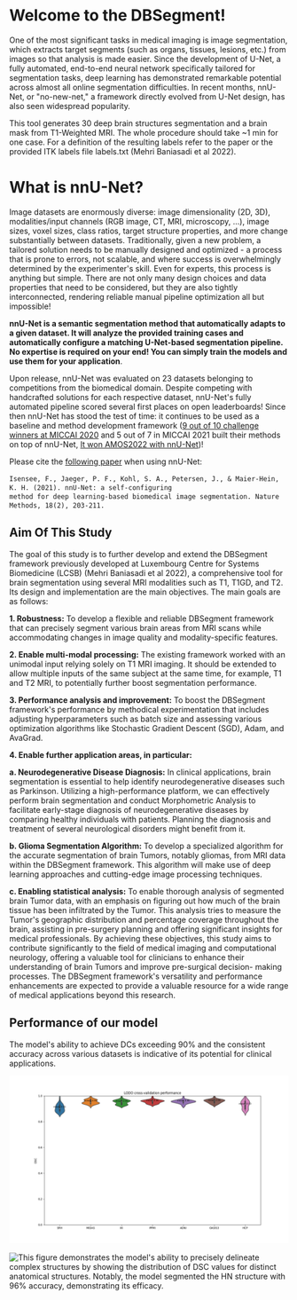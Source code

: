 # Welcome to the DBSegment!

One of the most significant tasks in medical imaging is image segmentation, which extracts target
segments (such as organs, tissues, lesions, etc.) from images so that analysis is made easier. Since
the development of U-Net, a fully automated, end-to-end neural network specifically tailored for
segmentation tasks, deep learning has demonstrated remarkable potential across almost all online
segmentation difficulties. In recent months, nnU-Net, or "no-new-net," a framework directly evolved
from U-Net design, has also seen widespread popularity.

This tool generates 30 deep brain structures segmentation and a brain mask from T1-Weighted MRI. The whole procedure should take ~1 min for one case. For a definition of the resulting labels refer to the paper or the provided ITK labels file labels.txt (Mehri Baniasadi et al 2022).

# What is nnU-Net?
Image datasets are enormously diverse: image dimensionality (2D, 3D), modalities/input channels (RGB image, CT, MRI, microscopy, ...), 
image sizes, voxel sizes, class ratios, target structure properties, and more change substantially between datasets. 
Traditionally, given a new problem, a tailored solution needs to be manually designed and optimized  - a process that 
is prone to errors, not scalable, and where success is overwhelmingly determined by the experimenter's skill. Even 
for experts, this process is anything but simple. There are not only many design choices and data properties that need to 
be considered, but they are also tightly interconnected, rendering reliable manual pipeline optimization all but impossible! 


**nnU-Net is a semantic segmentation method that automatically adapts to a given dataset. It will analyze the provided 
training cases and automatically configure a matching U-Net-based segmentation pipeline. No expertise is required on your 
end! You can simply train the models and use them for your application**.

Upon release, nnU-Net was evaluated on 23 datasets belonging to competitions from the biomedical domain. Despite competing 
with handcrafted solutions for each respective dataset, nnU-Net's fully automated pipeline scored several first places on 
open leaderboards! Since then nnU-Net has stood the test of time: it continues to be used as a baseline and method 
development framework ([9 out of 10 challenge winners at MICCAI 2020](https://arxiv.org/abs/2101.00232) and 5 out of 7 
in MICCAI 2021 built their methods on top of nnU-Net, 
 [It won AMOS2022 with nnU-Net](https://amos22.grand-challenge.org/final-ranking/))!

Please cite the [following paper](https://www.google.com/url?q=https://www.nature.com/articles/s41592-020-01008-z&sa=D&source=docs&ust=1677235958581755&usg=AOvVaw3dWL0SrITLhCJUBiNIHCQO) when using nnU-Net:

    Isensee, F., Jaeger, P. F., Kohl, S. A., Petersen, J., & Maier-Hein, K. H. (2021). nnU-Net: a self-configuring 
    method for deep learning-based biomedical image segmentation. Nature Methods, 18(2), 203-211.


## Aim Of This Study

The goal of this study is to further develop and extend the DBSegment framework previously
developed at Luxembourg Centre for Systems Biomedicine (LCSB) (Mehri Baniasadi et al 2022), a comprehensive tool
for brain segmentation using several MRI modalities such as T1, T1GD, and T2. Its design and
implementation are the main objectives. The main goals are as follows:

**1. Robustness:** To develop a flexible and reliable DBSegment framework that can precisely
segment various brain areas from MRI scans while accommodating changes in image
quality and modality-specific features.

**2. Enable multi-modal processing:** The existing framework worked with an unimodal input
relying solely on T1 MRI imaging. It should be extended to allow multiple inputs of the same
subject at the same time, for example, T1 and T2 MRI, to potentially further boost
segmentation performance.

**3. Performance analysis and improvement:** To boost the DBSegment framework's
performance by methodical experimentation that includes adjusting hyperparameters such
as batch size and assessing various optimization algorithms like Stochastic Gradient
Descent (SGD), Adam, and AvaGrad.

**4. Enable further application areas, in particular:**

  **a. Neurodegenerative Disease Diagnosis:** In clinical applications, brain
segmentation is essential to help identify neurodegenerative diseases such as
Parkinson. Utilizing a high-performance platform, we can effectively perform brain
segmentation and conduct Morphometric Analysis to facilitate early-stage diagnosis
of neurodegenerative diseases by comparing healthy individuals with patients.
Planning the diagnosis and treatment of several neurological disorders might
benefit from it.

  **b. Glioma Segmentation Algorithm:** To develop a specialized algorithm for the
accurate segmentation of brain Tumors, notably gliomas, from MRI data within the
DBSegment framework. This algorithm will make use of deep learning approaches
and cutting-edge image processing techniques.

  **c. Enabling statistical analysis:** To enable thorough analysis of segmented brain
Tumor data, with an emphasis on figuring out how much of the brain tissue has
been infiltrated by the Tumor. This analysis tries to measure the Tumor's geographic
distribution and percentage coverage throughout the brain, assisting in pre-surgery
planning and offering significant insights for medical professionals. By achieving
these objectives, this study aims to contribute significantly to the field of medical
imaging and computational neurology, offering a valuable tool for clinicians to
enhance their understanding of brain Tumors and improve pre-surgical decision-
making processes. The DBSegment framework's versatility and performance
enhancements are expected to provide a valuable resource for a wide range of
medical applications beyond this research.

## Performance of our model

The model's ability to achieve DCs exceeding
90% and the consistent accuracy across various datasets is indicative of its potential for clinical
applications.

![LODO cross-validation](Results/all_datasets.png)

![This figure demonstrates the model's ability to precisely delineate complex structures by showing the distribution of DSC values for distinct anatomical structures. Notably, the model segmented the HN structure with 96% accuracy, demonstrating
its efficacy.](images/logo.png)




